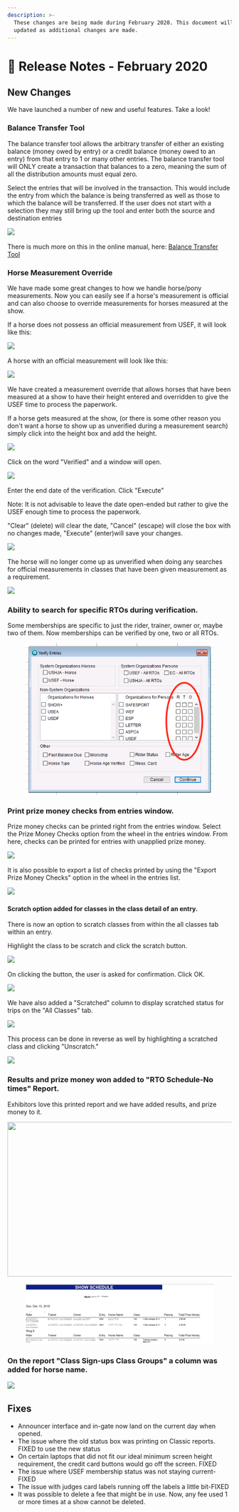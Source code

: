 ```yaml
---
description: >-
  These changes are being made during February 2020. This document will be
  updated as additional changes are made.
---
```


# 📓 Release Notes - February 2020

## New Changes

We have launched a number of new and useful features. Take a look!

### Balance Transfer Tool

The balance transfer tool allows the arbitrary transfer of either an existing balance (money owed by entry) or a credit balance (money owed to an entry) from that entry to 1 or many other entries.  The balance transfer tool will ONLY create a transaction that balances to a zero, meaning the sum of all the distribution amounts must equal zero.

Select the entries that will be involved in the transaction.  This would include the entry from which the balance is being transferred as well as those to which the balance will be transferred.  If the user does not start with a selection they may still bring up the tool and enter both the source and destination entries

![](http://docs.showgroundsonline.com/wp-content/uploads/2019/11/img\_5dc58a2d0bb17.png)

There is much more on this in the online manual, here: [Balance Transfer Tool](http://docs.showgroundsonline.com/doc/showgrounds-manual/#2157)&#x20;

### Horse Measurement Override

We have made some great changes to how we handle horse/pony measurements. Now you can easily see if a horse's measurement is official and can also choose to override measurements for horses measured at the show.&#x20;

If a horse does not possess an official measurement from USEF, it will look like this:

![](http://docs.showgroundsonline.com/wp-content/uploads/2020/02/Screen-Shot-2020-02-09-at-4.03.07-PM.png)

A horse with an official measurement will look like this:

![](http://docs.showgroundsonline.com/wp-content/uploads/2020/02/Screen-Shot-2020-02-09-at-4.02.29-PM.png)

We have created a measurement override that allows horses that have been measured at a show to have their height entered and overridden to give the USEF time to process the paperwork.

If a horse gets measured at the show, (or there is some other reason you don't want a horse to show up as unverified during a measurement search) simply click into the height box and add the height.

![](http://docs.showgroundsonline.com/wp-content/uploads/2020/02/Screen-Shot-2020-02-09-at-4.16.48-PM.png)

Click on the word "Verified" and a window will open.

![](http://docs.showgroundsonline.com/wp-content/uploads/2020/02/Screen-Shot-2020-02-09-at-4.07.17-PM.png)

Enter the end date of the verification. Click "Execute"

Note: It is not advisable to leave the date open-ended but rather to give the USEF enough time to process the paperwork.

"Clear" (delete) will clear the date, "Cancel" (escape) will close the box with no changes made, "Execute" (enter)will save your changes.

![](http://docs.showgroundsonline.com/wp-content/uploads/2020/02/Screen-Shot-2020-02-09-at-4.10.16-PM.png)

The horse will no longer come up as unverified when doing any searches for official measurements in classes that have been given measurement as a requirement.

![](http://docs.showgroundsonline.com/wp-content/uploads/2020/02/Screen-Shot-2020-02-09-at-4.25.58-PM.png)

### Ability to search for specific RTOs during verification.

Some memberships are specific to just the rider, trainer, owner or, maybe two of them. Now memberships can be verified by one, two or all RTOs.

<figure><img src="../../.gitbook/assets/image (89).png" alt=""><figcaption></figcaption></figure>

### Print prize money checks from entries window.

Prize money checks can be printed right from the entries window. Select the Prize Money Checks option from the wheel in the entries window. From here, checks can be printed for entries with unapplied prize money.

![](http://docs.showgroundsonline.com/wp-content/uploads/2020/02/prize-money-checks.png)

It is also possible to export a list of checks printed by using the "Export Prize Money Checks" option in the wheel in the entries list.

![](http://docs.showgroundsonline.com/wp-content/uploads/2020/02/Screen-Shot-2020-02-09-at-6.42.06-PM.png)

#### Scratch option added for classes in the class detail of an entry.

There is now an option to scratch classes from within the all classes tab within an entry.

Highlight the class to be scratch and click the scratch button.

![](http://docs.showgroundsonline.com/wp-content/uploads/2020/02/Screen-Shot-2020-02-09-at-6.53.46-PM-1.png)

On clicking the button, the user is asked for confirmation. Click OK.

![](http://docs.showgroundsonline.com/wp-content/uploads/2020/02/Screen-Shot-2020-02-09-at-7.03.10-PM.png)

We have also added a "Scratched" column to display scratched status for trips on the "All Classes" tab.

![](http://docs.showgroundsonline.com/wp-content/uploads/2020/02/Screen-Shot-2020-02-09-at-7.08.29-PM.png)

This process can be done in reverse as well by highlighting a scratched class and clicking "Unscratch."

![](http://docs.showgroundsonline.com/wp-content/uploads/2020/02/Screen-Shot-2020-02-09-at-7.07.37-PM.png)

### Results and prize money won added to "RTO Schedule-No times" Report.

Exhibitors love this printed report and we have added results, and prize money to it.

<div>

<img src="http://docs.showgroundsonline.com/wp-content/uploads/2020/02/Screen-Shot-2020-02-09-at-7.45.26-PM.png" alt="" height="347" width="546">

 

<figure><img src="../../.gitbook/assets/image (90).png" alt=""><figcaption></figcaption></figure>

</div>

### On the report "Class Sign-ups Class Groups"  a column was added for horse name.

![](http://docs.showgroundsonline.com/wp-content/uploads/2020/02/Screen-Shot-2020-02-09-at-7.36.35-PM.png)

## Fixes

* Announcer interface and in-gate now land on the current day when opened.
* The issue where the old status box was printing on Classic reports. FIXED to use the new status
* On certain laptops that did not fit our ideal minimum screen height requirement, the credit card buttons would go off the screen. FIXED
* The issue where USEF membership status was not staying current-FIXED
* The issue with judges card labels running off the labels a little bit-FIXED
* It was possible to delete a fee that might be in use. Now, any fee used 1 or more times at a show cannot be deleted.
